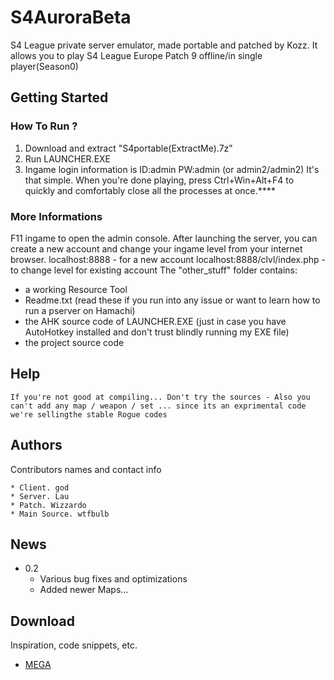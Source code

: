 # S4AuroraBeta
S4 League private server emulator, made portable and patched by Kozz. It allows you to play S4 League Europe Patch 9 offline/in single player(Season0)

## Getting Started

### How To Run ?
1. Download and extract "S4portable(ExtractMe).7z"
2. Run LAUNCHER.EXE
3. Ingame login information is ID:admin PW:admin (or admin2/admin2)
It's that simple. When you're done playing, press Ctrl+Win+Alt+F4 to quickly and comfortably close all the processes at once.****

### More Informations
F11 ingame to open the admin console.
After launching the server, you can create a new account and change your ingame level from your internet browser.
localhost:8888 - for a new account
localhost:8888/clvl/index.php - to change level for existing account
The "other_stuff" folder contains:
- a working Resource Tool
- Readme.txt (read these if you run into any issue or want to learn how to run a pserver on Hamachi)
- the AHK source code of LAUNCHER.EXE (just in case you have AutoHotkey installed and don't trust blindly running my EXE file)
- the project source code 
## Help

```
If you're not good at compiling... Don't try the sources - Also you can't add any map / weapon / set ... since its an exprimental code we're sellingthe stable Rogue codes 
```

## Authors

Contributors names and contact info

    * Client. god 
    * Server. Lau
    * Patch. Wizzardo
    * Main Source. wtfbulb
 
## News

* 0.2
    * Various bug fixes and optimizations
    * Added newer Maps...


## Download

Inspiration, code snippets, etc.
* [MEGA](uploading...)
